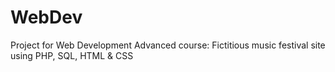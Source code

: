 # WebDev

Project for Web Development Advanced course: Fictitious music festival site using PHP, SQL, HTML &amp; CSS
